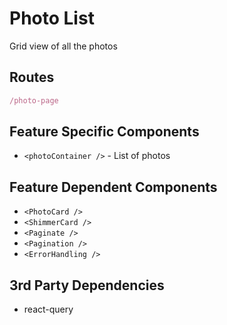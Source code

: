 # Photo List

Grid view of all the photos 

## Routes

```javascript
/photo-page
```

## Feature Specific Components
- `<photoContainer />` - List of photos


## Feature Dependent Components

- `<PhotoCard />`
- `<ShimmerCard />`
- `<Paginate />`
- `<Pagination />`
- `<ErrorHandling />`



## 3rd Party Dependencies

- react-query


